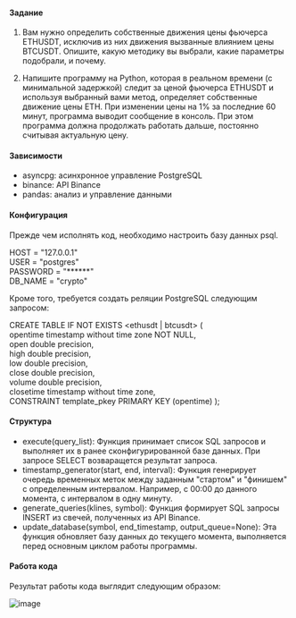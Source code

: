 #### Задание

1. Вам нужно определить собственные движения цены фьючерса ETHUSDT, исключив из них движения вызванные влиянием цены BTCUSDT. Опишите, какую методику вы выбрали, какие параметры подобрали, и почему.

2. Напишите программу на Python, которая в реальном времени (с минимальной задержкой) следит за ценой фьючерса ETHUSDT и используя выбранный вами метод, определяет собственные движение цены ETH. При изменении цены на 1% за последние 60 минут, программа выводит сообщение в консоль. При этом программа должна продолжать работать дальше, постоянно считывая актуальную цену.

#### Зависимости

- asyncpg: асинхронное управление PostgreSQL
- binance: API Binance 
- pandas: анализ и управление данными

#### Конфигурация

Прежде чем исполнять код, необходимо настроить базу данных psql.

HOST = "127.0.0.1" <br>
USER = "postgres" <br>
PASSWORD = "******" <br>
DB_NAME = "crypto" <br>

Кроме того, требуется создать реляции PostgreSQL следующим запросом:

CREATE TABLE IF NOT EXISTS <ethusdt | btcusdt> ( <br>
opentime timestamp without time zone NOT NULL, <br>
open double precision, <br>
high double precision, <br>
low double precision, <br>
close double precision, <br>
volume double precision, <br>
closetime timestamp without time zone, <br>
CONSTRAINT template_pkey PRIMARY KEY (opentime) ); <br>

#### Структура

- execute(query_list): Функция принимает список SQL запросов и выполняет их в ранее сконфигурированной базе данных. При запросе SELECT возваращется результат запроса. 
- timestamp_generator(start, end, interval): Функция генерирует очередь временных меток между заданным "стартом" и "финишем" с определенным интервалом. Например, с 00:00 до данного момента, с интервалом в одну минуту.
- generate_queries(klines, symbol): Функция формирует SQL запросы INSERT из свечей, полученных из API Binancе.
- update_database(symbol, end_timestamp, output_queue=None): Эта функция обновляет базу данных до текущего момента, выполняется перед основным циклом работы программы.

#### Работа кода

Результат работы кода выглядит следующим образом:

![image](https://user-images.githubusercontent.com/119735427/229299323-25887da0-755e-43c7-b762-2cc09e87eab4.png)





